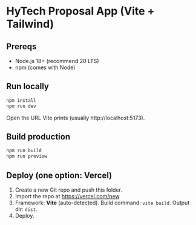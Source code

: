 # HyTech Proposal App (Vite + Tailwind)

## Prereqs
- Node.js 18+ (recommend 20 LTS)
- npm (comes with Node)

## Run locally
```bash
npm install
npm run dev
```
Open the URL Vite prints (usually http://localhost:5173).

## Build production
```bash
npm run build
npm run preview
```

## Deploy (one option: Vercel)
1. Create a new Git repo and push this folder.
2. Import the repo at https://vercel.com/new.
3. Framework: **Vite** (auto-detected). Build command: `vite build`. Output dir: `dist`.
4. Deploy.
